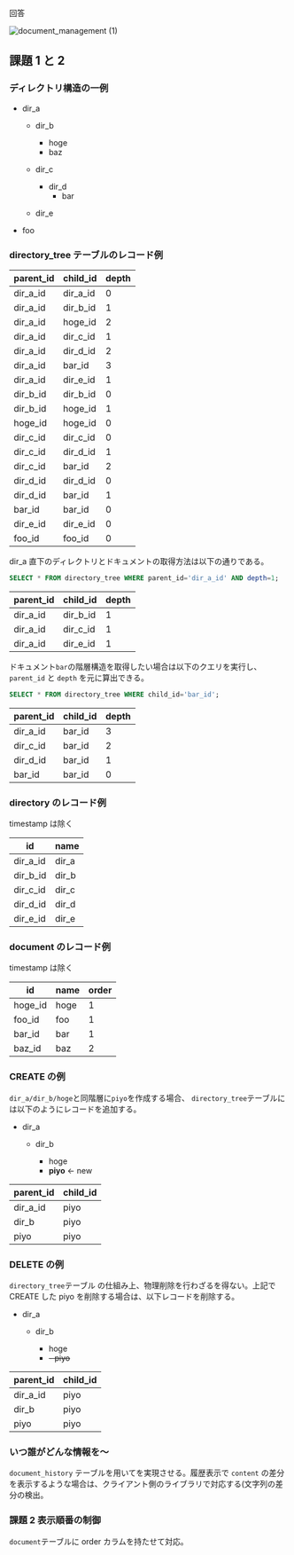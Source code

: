 回答

![document_management (1)](https://user-images.githubusercontent.com/76472239/188297594-cc76b38d-e07f-4ecd-8b1a-8121938e07cc.png)

## 課題 1 と 2

### ディレクトリ構造の一例

- dir_a

  - dir_b

    - hoge
    - baz

  - dir_c
    - dir_d
      - bar
  - dir_e

- foo

### directory_tree テーブルのレコード例

| parent_id | child_id | depth |
| --------- | -------- | ----- |
| dir_a_id  | dir_a_id | 0     |
| dir_a_id  | dir_b_id | 1     |
| dir_a_id  | hoge_id  | 2     |
| dir_a_id  | dir_c_id | 1     |
| dir_a_id  | dir_d_id | 2     |
| dir_a_id  | bar_id   | 3     |
| dir_a_id  | dir_e_id | 1     |
| dir_b_id  | dir_b_id | 0     |
| dir_b_id  | hoge_id  | 1     |
| hoge_id   | hoge_id  | 0     |
| dir_c_id  | dir_c_id | 0     |
| dir_c_id  | dir_d_id | 1     |
| dir_c_id  | bar_id   | 2     |
| dir_d_id  | dir_d_id | 0     |
| dir_d_id  | bar_id   | 1     |
| bar_id    | bar_id   | 0     |
| dir_e_id  | dir_e_id | 0     |
| foo_id    | foo_id   | 0     |

dir_a 直下のディレクトリとドキュメントの取得方法は以下の通りである。

```sql
SELECT * FROM directory_tree WHERE parent_id='dir_a_id' AND depth=1;
```

| parent_id | child_id | depth |
| --------- | -------- | ----- |
| dir_a_id  | dir_b_id | 1     |
| dir_a_id  | dir_c_id | 1     |
| dir_a_id  | dir_e_id | 1     |

ドキュメント`bar`の階層構造を取得したい場合は以下のクエリを実行し、`parent_id` と `depth` を元に算出できる。

```sql
SELECT * FROM directory_tree WHERE child_id='bar_id';
```

| parent_id | child_id | depth |
| --------- | -------- | ----- |
| dir_a_id  | bar_id   | 3     |
| dir_c_id  | bar_id   | 2     |
| dir_d_id  | bar_id   | 1     |
| bar_id    | bar_id   | 0     |

### directory のレコード例

timestamp は除く

| id       | name  |
| -------- | ----- |
| dir_a_id | dir_a |
| dir_b_id | dir_b |
| dir_c_id | dir_c |
| dir_d_id | dir_d |
| dir_e_id | dir_e |

### document のレコード例

timestamp は除く

| id      | name | order |
| ------- | ---- | ----- |
| hoge_id | hoge | 1     |
| foo_id  | foo  | 1     |
| bar_id  | bar  | 1     |
| baz_id  | baz  | 2     |

### CREATE の例

`dir_a/dir_b/hoge`と同階層に`piyo`を作成する場合、
`directory_tree`テーブルには以下のようにレコードを追加する。

- dir_a

  - dir_b

    - hoge
    - **piyo** ← new

| parent_id | child_id |
| --------- | -------- |
| dir_a_id  | piyo     |
| dir_b     | piyo     |
| piyo      | piyo     |

### DELETE の例

`directory_tree`テーブル の仕組み上、物理削除を行わざるを得ない。上記で CREATE した piyo を削除する場合は、以下レコードを削除する。

- dir_a

  - dir_b

    - hoge
    - ~~- piyo~~

| parent_id | child_id |
| --------- | -------- |
| dir_a_id  | piyo     |
| dir_b     | piyo     |
| piyo      | piyo     |

### いつ誰がどんな情報を〜

`document_history` テーブルを用いてを実現させる。履歴表示で `content` の差分を表示するような場合は、クライアント側のライブラリで対応する(文字列の差分の検出。

### 課題 2 表示順番の制御

`document`テーブルに order カラムを持たせて対応。
